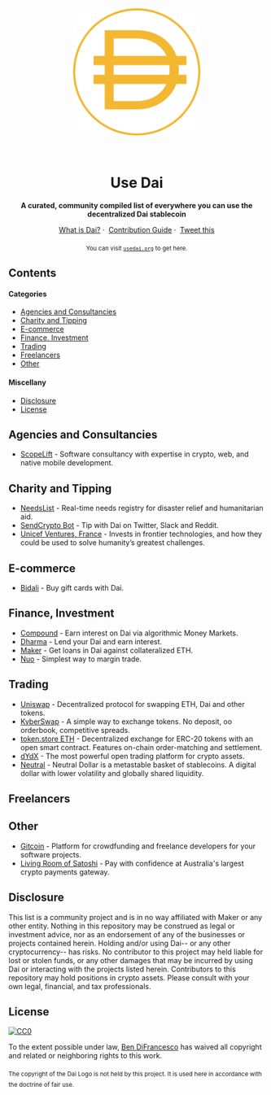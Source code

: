 <div align="center">
	<img width="250" height="250" src="media/dai-logo.svg" alt="Dai Logo">
	<br>
	<br>
	<br>
</div>

<h1 align="center">Use Dai</h1>

<p align="center">
	<b>A curated, community compiled list of everywhere you can use the decentralized Dai stablecoin</b>
</p>

<p align="center">
	<a href="https://makerdao.com/en/dai">What is Dai?</a>&nbsp;·&nbsp;
	<a href="CONTRIBUTING.md">Contribution Guide</a>&nbsp;·&nbsp;
	<a href="https://twitter.com/intent/tweet?text=Checkout%20usedai.org%2C%20a%20community%20compiled%20list%20of%20everywhere%20you%20can%20use%20the%20decentralized%20%24DAI%20stablecoin">Tweet this</a>
</p>

<p align="center">
<sub>You can visit <a href="http://usedai.org"><code>usedai.org</code></a> to get here.</sub>
</p>

## Contents

#### Categories

* [Agencies and Consultancies](#agencies-and-consultancies)
* [Charity and Tipping](#charity-and-tipping)
* [E-commerce](#e-commerce)
* [Finance, Investment](#finance-investment)
* [Trading](#trading)
* [Freelancers](#freelancers)
* [Other](#other)

#### Miscellany

* [Disclosure](#disclosure)
* [License](#license)

## Agencies and Consultancies

* [ScopeLift](https://www.scopelift.co/) - Software consultancy with expertise in crypto, web, and native mobile development.

## Charity and Tipping

* [NeedsList](https://needslist.co/donate) - Real-time needs registry for disaster relief and humanitarian aid.
* [SendCrypto Bot](https://sendcryptobot.io/) - Tip with Dai on Twitter, Slack and Reddit.
* [Unicef Ventures, France](https://lp.unicef.fr/donate-dai/) - Invests in frontier technologies, and how they could be used to solve humanity’s greatest challenges.

## E-commerce

* [Bidali](https://giftcards.bidali.com/buy-giftcards-with-dai/) - Buy gift cards with Dai.

## Finance, Investment

* [Compound](https://compound.finance/) - Earn interest on Dai via algorithmic Money Markets.
* [Dharma](https://www.dharma.io) - Lend your Dai and earn interest.
* [Maker](https://cdp.makerdao.com/) - Get loans in Dai against collateralized ETH.
* [Nuo](https://app.nuo.network/) - Simplest way to margin trade.

## Trading

* [Uniswap](https://uniswap.io/) - Decentralized protocol for swapping ETH, Dai and other tokens.
* [KyberSwap](https://kyberswap.com/) - A simple way to exchange tokens. No deposit, oo orderbook, competitive spreads.
* [token.store ETH](https://token.store/) - Decentralized exchange for ERC-20 tokens with an open smart contract. Features on-chain order-matching and settlement.
* [dYdX](https://trade.dydx.exchange/) - The most powerful open trading platform for crypto assets.
* [Neutral](https://dapp.neutralproject.com/) - Neutral Dollar is a metastable basket of stablecoins. A digital dollar with lower volatility and globally shared liquidity.

## Freelancers

## Other

* [Gitcoin](https://gitcoin.co/) - Platform for crowdfunding and freelance developers for your software projects.
* [Living Room of Satoshi](https://www.livingroomofsatoshi.com/) - Pay with confidence at Australia's largest crypto payments gateway.


## Disclosure

This list is a community project and is in no way affiliated with Maker or any other entity. Nothing in this repository may be construed as legal or investment advice, nor as an endorsement of any of the businesses or projects contained herein. Holding and/or using Dai-- or any other cryptocurrency-- has risks. No contributor to this project may held liable for lost or stolen funds, or any other damages that may be incurred by using Dai or interacting with the projects listed herein. Contributors to this repository may hold positions in crypto assets. Please consult with your own legal, financial, and tax professionals.

## License

[![CC0](http://mirrors.creativecommons.org/presskit/buttons/88x31/svg/cc-zero.svg)](https://creativecommons.org/publicdomain/zero/1.0/)

To the extent possible under law, [Ben DiFrancesco](https://twitter.com/bendifrancesco) has waived all copyright and related or neighboring rights to this work.

<sub>The copyright of the Dai Logo is not held by this project. It is used here in accordance with the doctrine of fair use.</sub>